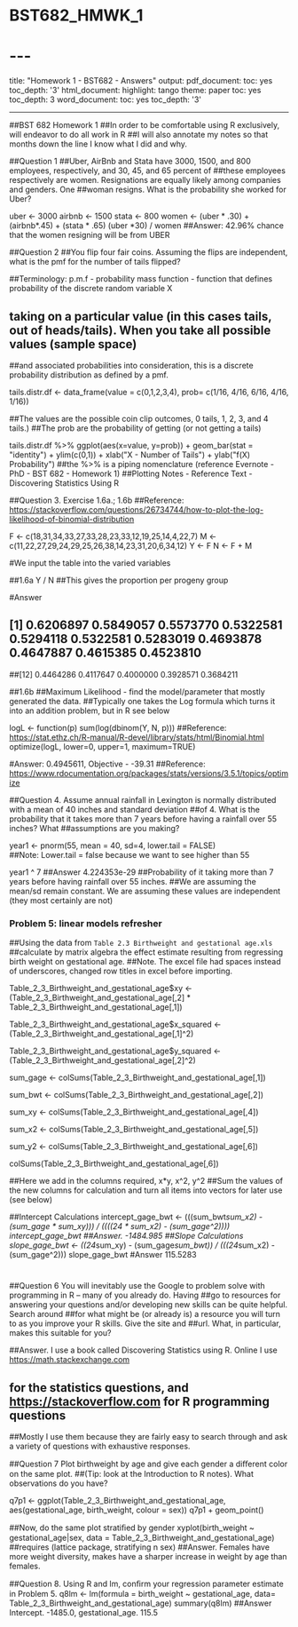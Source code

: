 # BST682_HMWK_1
# 
# ---
  
  title: "Homework 1 - BST682 - Answers"
output:
  pdf_document:
  toc: yes
toc_depth: '3'
html_document:
  highlight: tango
theme: paper
toc: yes
toc_depth: 3
word_document:
  toc: yes
toc_depth: '3'

---




##BST 682 Homework 1
##In order to be comfortable using R exclusively, will endeavor to do all work in R
##I will also annotate my notes so that months down the line I know what I did and why. 

##Question 1
##Uber, AirBnb and Stata have 3000, 1500, and 800 employees, respectively, and 30, 45, and 65 percent of
##these employees respectively are women. Resignations are equally likely among companies and genders. One
##woman resigns. What is the probability she worked for Uber?
  
uber <- 3000
airbnb <- 1500
stata <- 800
women <- (uber * .30) + (airbnb*.45) + (stata * .65)
(uber *30) / women
##Answer: 42.96% chance that the women resigning will be from UBER


##Question 2
##You flip four fair coins. Assuming the flips are independent, what is the pmf for the number of tails flipped?

##Terminology: p.m.f - probability mass function - function that defines probability of the discrete random variable X 
## taking on a particular value (in this cases tails, out of heads/tails). When you take all possible values (sample space)
##and associated probabilities into consideration, this is a discrete probability distribution as defined by a pmf.

tails.distr.df <- data_frame(value = c(0,1,2,3,4), prob= c(1/16, 4/16, 6/16, 4/16, 1/16))

##The values are the possible coin clip outcomes, 0 tails, 1, 2, 3, and 4 tails.)
##The prob are the probability of getting (or not getting a tails)

tails.distr.df %>% ggplot(aes(x=value, y=prob)) + geom_bar(stat = "identity") + ylim(c(0,1)) + xlab("X - Number of Tails") + ylab("f(X) Probability")
##the %>% is a piping nomenclature (reference Evernote - PhD - BST 682 - Homework 1)
##Plotting Notes - Reference Text  - Discovering Statistics Using R


##Question 3. Exercise 1.6a.; 1.6b
##Reference: https://stackoverflow.com/questions/26734744/how-to-plot-the-log-likelihood-of-binomial-distribution 

F <- c(18,31,34,33,27,33,28,23,33,12,19,25,14,4,22,7)
M <- c(11,22,27,29,24,29,25,26,38,14,23,31,20,6,34,12)
Y <- F
N <- F + M

#We input the table into the varied variables

##1.6a
Y / N
##This gives the proportion per progeny group

#Answer
## [1] 0.6206897 0.5849057 0.5573770 0.5322581 0.5294118 0.5322581 0.5283019 0.4693878 0.4647887 0.4615385 0.4523810
##[12] 0.4464286 0.4117647 0.4000000 0.3928571 0.3684211

##1.6b
##Maximum Likelihood - find the model/parameter that mostly generated the data.
##Typically one takes the Log formula which turns it into an addition problem, but in R see below

logL <- function(p) sum(log(dbinom(Y, N, p)))
##Reference: https://stat.ethz.ch/R-manual/R-devel/library/stats/html/Binomial.html 
optimize(logL, lower=0, upper=1, maximum=TRUE)

#Answer: 0.4945611, Objective - -39.31
##Reference: https://www.rdocumentation.org/packages/stats/versions/3.5.1/topics/optimize 


##Question 4. Assume annual rainfall in Lexington is normally distributed with a mean of 40 inches and standard deviation
##of 4. What is the probability that it takes more than 7 years before having a rainfall over 55 inches? What
##assumptions are you making?

year1 <- pnorm(55, mean = 40, sd=4, lower.tail = FALSE)  
##Note: Lower.tail = false because we want to see higher than 55

year1 ^ 7 
##Answer 4.224353e-29
##Probability of it taking more than 7 years before having rainfall over 55 inches. 
##We are assuming the mean/sd remain constant. We are assuming these values are independent (they most certainly are not)


### Problem 5: linear models refresher

##Using the data from `Table 2.3 Birthweight and gestational age.xls`
##calculate by matrix algebra the effect estimate resulting from regressing birth weight on gestational age.
##Note. The excel file had spaces instead of underscores, changed row titles in excel before importing. 

  
Table_2_3_Birthweight_and_gestational_age$xy <- (Table_2_3_Birthweight_and_gestational_age[,2] * Table_2_3_Birthweight_and_gestational_age[,1])

Table_2_3_Birthweight_and_gestational_age$x_squared <- (Table_2_3_Birthweight_and_gestational_age[,1]^2)  

Table_2_3_Birthweight_and_gestational_age$y_squared <- (Table_2_3_Birthweight_and_gestational_age[,2]^2)  


sum_gage <- colSums(Table_2_3_Birthweight_and_gestational_age[,1])

sum_bwt <- colSums(Table_2_3_Birthweight_and_gestational_age[,2])

sum_xy <- colSums(Table_2_3_Birthweight_and_gestational_age[,4])

sum_x2 <- colSums(Table_2_3_Birthweight_and_gestational_age[,5])

sum_y2 <- colSums(Table_2_3_Birthweight_and_gestational_age[,6])

colSums(Table_2_3_Birthweight_and_gestational_age[,6])

##Here we add in the columns required, x*y, x^2, y^2
##Sum the values of the new columns for calculation and turn all items into vectors for later use (see below)        
        
##Intercept Calculations
intercept_gage_bwt <- (((sum_bwt*sum_x2) - (sum_gage * sum_xy))) / ((((24 * sum_x2) - (sum_gage^2))))
intercept_gage_bwt
##Answer. -1484.985
##Slope Calculations
slope_gage_bwt <- ((24*sum_xy) - (sum_gage*sum_bwt)) / (((24*sum_x2) - (sum_gage^2)))
slope_gage_bwt
#Answer 115.5283
#
##Question 6 You will inevitably use the Google to problem solve with programming in R – many of you already do. Having
##go to resources for answering your questions and/or developing new skills can be quite helpful. Search around
##for what might be (or already is) a resource you will turn to as you improve your R skills. Give the site and
##url. What, in particular, makes this suitable for you?


##Answer. I use a book called Discovering Statistics using R. Online I use https://math.stackexchange.com
## for the statistics questions, and https://stackoverflow.com for R programming questions
##Mostly I use them because they are fairly easy to search through and ask a variety of questions with exhaustive responses. 


##Question 7 Plot birthweight by age and give each gender a diﬀerent color on the same plot. 
##(Tip: look at the Introduction to R notes). What observations do you have?

q7p1 <- ggplot(Table_2_3_Birthweight_and_gestational_age, aes(gestational_age, birth_weight, colour = sex))
q7p1 + geom_point()

##Now, do the same plot stratiﬁed by gender 
xyplot(birth_weight ~ gestational_age|sex, data = Table_2_3_Birthweight_and_gestational_age)
##requires (lattice package, stratifying n sex)
##Answer. Females have more weight diversity, makes have a sharper increase in weight by age than females. 


##Question 8. Using R and lm, conﬁrm your regression parameter estimate in Problem 5.
q8lm <- lm(formula = birth_weight ~ gestational_age, data= Table_2_3_Birthweight_and_gestational_age)
summary(q8lm)
##Answer Intercept. -1485.0, gestational_age. 115.5